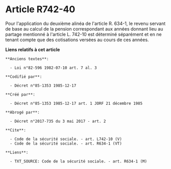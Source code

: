 # Article R742-40

Pour l'application du deuxième alinéa de l'article R. 634-1, le revenu servant de base au calcul de la pension correspondant
aux années donnant lieu au partage mentionné à l'article L. 742-10 est déterminé séparément et en ne tenant compte que des
cotisations versées au cours de ces années.

**Liens relatifs à cet article**

	**Anciens textes**:

	  - Loi n°82-596 1982-07-10 art. 7 al. 3

	**Codifié par**:

	  - Décret n°85-1353 1985-12-17

	**Créé par**:

	  - Décret n°85-1353 1985-12-17 art. 1 JORF 21 décembre 1985

	**Abrogé par**:

	  - Décret n°2017-735 du 3 mai 2017 - art. 2

	**Cite**:

	  - Code de la sécurité sociale. - art. L742-10 (V)
	  - Code de la sécurité sociale. - art. R634-1 (VT)

	**Liens**:

	  - TXT_SOURCE: Code de la sécurité sociale. - art. R634-1 (M)
